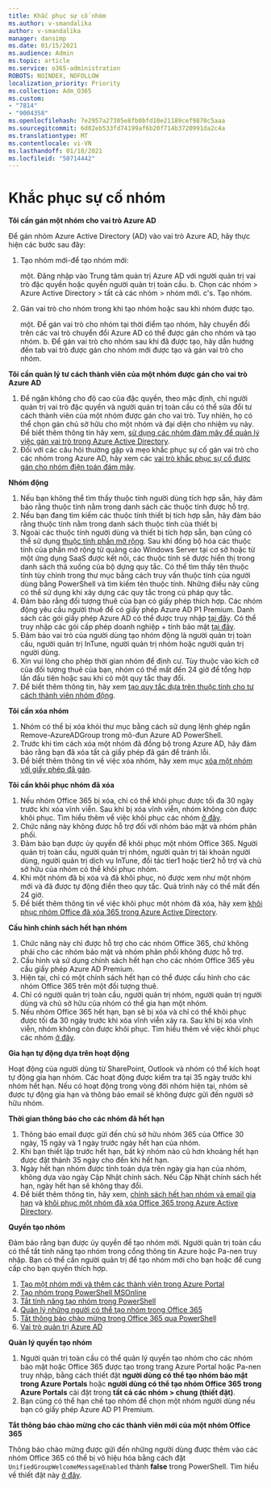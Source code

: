 ```yaml
---
title: Khắc phục sự cố nhóm
ms.author: v-smandalika
author: v-smandalika
manager: dansimp
ms.date: 01/15/2021
ms.audience: Admin
ms.topic: article
ms.service: o365-administration
ROBOTS: NOINDEX, NOFOLLOW
localization_priority: Priority
ms.collection: Adm_O365
ms.custom:
- "7814"
- "9004358"
ms.openlocfilehash: 7e2957a27305e8fb0bfd10e21189cef9870c5aaa
ms.sourcegitcommit: 6d02eb533fd74199af6b20f714b3720991da2c4a
ms.translationtype: MT
ms.contentlocale: vi-VN
ms.lasthandoff: 01/18/2021
ms.locfileid: "50714442"
---
```

# <a name="troubleshoot-group-issues"></a>Khắc phục sự cố nhóm

**Tôi cần gán một nhóm cho vai trò Azure AD**

Để gán nhóm Azure Active Directory (AD) vào vai trò Azure AD, hãy thực hiện các bước sau đây:

1. Tạo nhóm mới-để tạo nhóm mới:

    một. Đăng nhập vào Trung tâm quản trị Azure AD với người quản trị vai trò đặc quyền hoặc quyền người quản trị toàn cầu. 
    b. Chọn các nhóm > Azure Active Directory > tất cả các nhóm > nhóm mới. 
    c's. Tạo nhóm.

2. Gán vai trò cho nhóm trong khi tạo nhóm hoặc sau khi nhóm được tạo.

    một. Để gán vai trò cho nhóm tại thời điểm tạo nhóm, hãy chuyển đổi trên các vai trò chuyển đổi Azure AD có thể được gán cho nhóm và tạo nhóm.
    b. Để gán vai trò cho nhóm sau khi đã được tạo, hãy dẫn hướng đến tab vai trò được gán cho nhóm mới được tạo và gán vai trò cho nhóm.

**Tôi cần quản lý tư cách thành viên của một nhóm được gán cho vai trò Azure AD**

1. Để ngăn không cho độ cao của đặc quyền, theo mặc định, chỉ người quản trị vai trò đặc quyền và người quản trị toàn cầu có thể sửa đổi tư cách thành viên của một nhóm được gán cho vai trò. Tuy nhiên, họ có thể chọn gán chủ sở hữu cho một nhóm và đại diện cho nhiệm vụ này. Để biết thêm thông tin hãy xem, [sử dụng các nhóm đám mây để quản lý việc gán vai trò trong Azure Active Directory](https://docs.microsoft.com/azure/active-directory/roles/groups-concept).
2. Đối với các câu hỏi thường gặp và mẹo khắc phục sự cố gán vai trò cho các nhóm trong Azure AD, hãy xem các [vai trò khắc phục sự cố được gán cho nhóm điện toán đám mây](https://docs.microsoft.com/azure/active-directory/roles/groups-faq-troubleshooting).

**Nhóm động**

1. Nếu bạn không thể tìm thấy thuộc tính người dùng tích hợp sẵn, hãy đảm bảo rằng thuộc tính nằm trong danh sách các thuộc tính được hỗ trợ.
2. Nếu bạn đang tìm kiếm các thuộc tính thiết bị tích hợp sẵn, hãy đảm bảo rằng thuộc tính nằm trong danh sách thuộc tính của thiết bị 
3. Ngoài các thuộc tính người dùng và thiết bị tích hợp sẵn, bạn cũng có thể sử dụng [thuộc tính phần mở rộng](https://docs.microsoft.com/azure/active-directory/enterprise-users/groups-dynamic-membership#extension-properties-and-custom-extension-properties). Sau khi đồng bộ hóa các thuộc tính của phần mở rộng từ quảng cáo Windows Server tại cơ sở hoặc từ một ứng dụng SaaS được kết nối, các thuộc tính sẽ được hiển thị trong danh sách thả xuống của bộ dựng quy tắc. Có thể tìm thấy tên thuộc tính tùy chỉnh trong thư mục bằng cách truy vấn thuộc tính của người dùng bằng PowerShell và tìm kiếm tên thuộc tính. Những điều này cũng có thể sử dụng khi xây dựng các quy tắc trong cú pháp quy tắc.
4. Đảm bảo rằng đối tượng thuê của bạn có giấy phép thích hợp. Các nhóm động yêu cầu người thuê để có giấy phép Azure AD P1 Premium. Danh sách các gói giấy phép Azure AD có thể được truy nhập [tại đây](https://azure.microsoft.com/pricing/details/active-directory/). Có thể truy nhập các gói cấp phép doanh nghiệp + tính bảo mật [tại đây](https://www.microsoft.com/microsoft-365/enterprise-mobility-security/compare-plans-and-pricing).
5. Đảm bảo vai trò của người dùng tạo nhóm động là người quản trị toàn cầu, người quản trị InTune, người quản trị nhóm hoặc người quản trị người dùng.
6. Xin vui lòng cho phép thời gian nhóm để định cư. Tùy thuộc vào kích cỡ của đối tượng thuê của bạn, nhóm có thể mất đến 24 giờ để tổng hợp lần đầu tiên hoặc sau khi có một quy tắc thay đổi.
7. Để biết thêm thông tin, hãy xem [tạo quy tắc dựa trên thuộc tính cho tư cách thành viên nhóm động](https://docs.microsoft.com/azure/active-directory/enterprise-users/groups-dynamic-membership).

**Tôi cần xóa nhóm**

1. Nhóm có thể bị xóa khỏi thư mục bằng cách sử dụng lệnh ghép ngắn Remove-AzureADGroup trong mô-đun Azure AD PowerShell.
2. Trước khi tìm cách xóa một nhóm đã đồng bộ trong Azure AD, hãy đảm bảo rằng bạn đã xóa tất cả giấy phép đã gán để tránh lỗi.
3. Để biết thêm thông tin về việc xóa nhóm, hãy xem mục [xóa một nhóm với giấy phép đã gán](https://docs.microsoft.com/azure/active-directory/enterprise-users/licensing-group-advanced#deleting-a-group-with-an-assigned-license).

**Tôi cần khôi phục nhóm đã xóa**

1. Nếu nhóm Office 365 bị xóa, chỉ có thể khôi phục được tối đa 30 ngày trước khi xóa vĩnh viễn. Sau khi bị xóa vĩnh viễn, nhóm không còn được khôi phục. Tìm hiểu thêm về việc khôi phục các nhóm [ở đây](https://docs.microsoft.com/azure/active-directory/enterprise-users/groups-restore-deleted).
2. Chức năng này không được hỗ trợ đối với nhóm bảo mật và nhóm phân phối.
3. Đảm bảo bạn được ủy quyền để khôi phục một nhóm Office 365. Người quản trị toàn cầu, người quản trị nhóm, người quản trị tài khoản người dùng, người quản trị dịch vụ InTune, đối tác tier1 hoặc tier2 hỗ trợ và chủ sở hữu của nhóm có thể khôi phục nhóm.
4. Khi một nhóm đã bị xóa và đã khôi phục, nó được xem như một nhóm mới và đã được tự động điền theo quy tắc. Quá trình này có thể mất đến 24 giờ.
5. Để biết thêm thông tin về việc khôi phục một nhóm đã xóa, hãy xem [khôi phục nhóm Office đã xóa 365 trong Azure Active Directory](https://docs.microsoft.com/azure/active-directory/enterprise-users/groups-restore-deleted).

**Cấu hình chính sách hết hạn nhóm**

1. Chức năng này chỉ được hỗ trợ cho các nhóm Office 365, chứ không phải cho các nhóm bảo mật và nhóm phân phối không được hỗ trợ.
2. Cấu hình và sử dụng chính sách hết hạn cho các nhóm Office 365 yêu cầu giấy phép Azure AD Premium.
3. Hiện tại, chỉ có một chính sách hết hạn có thể được cấu hình cho các nhóm Office 365 trên một đối tượng thuê.
4. Chỉ có người quản trị toàn cầu, người quản trị nhóm, người quản trị người dùng và chủ sở hữu của nhóm có thể gia hạn một nhóm.
5. Nếu nhóm Office 365 hết hạn, bạn sẽ bị xóa và chỉ có thể khôi phục được tối đa 30 ngày trước khi xóa vĩnh viễn xảy ra. Sau khi bị xóa vĩnh viễn, nhóm không còn được khôi phục. Tìm hiểu thêm về việc khôi phục các nhóm [ở đây](https://docs.microsoft.com/azure/active-directory/enterprise-users/groups-restore-deleted).

**Gia hạn tự động dựa trên hoạt động**

Hoạt động của người dùng từ SharePoint, Outlook và nhóm có thể kích hoạt tự động gia hạn nhóm. Các hoạt động được kiểm tra tại 35 ngày trước khi nhóm hết hạn. Nếu có hoạt động trong vòng đời nhóm hiện tại, nhóm sẽ được tự động gia hạn và thông báo email sẽ không được gửi đến người sở hữu nhóm.

**Thời gian thông báo cho các nhóm đã hết hạn**

1. Thông báo email được gửi đến chủ sở hữu nhóm 365 của Office 30 ngày, 15 ngày và 1 ngày trước ngày hết hạn của nhóm.
2. Khi bạn thiết lập trước hết hạn, bất kỳ nhóm nào cũ hơn khoảng hết hạn được đặt thành 35 ngày cho đến khi hết hạn.
3. Ngày hết hạn nhóm được tính toán dựa trên ngày gia hạn của nhóm, không dựa vào ngày Cập Nhật chính sách. Nếu Cập Nhật chính sách hết hạn, ngày hết hạn sẽ không thay đổi.
4. Để biết thêm thông tin, hãy xem, [chính sách hết hạn nhóm và email gia hạn](https://docs.microsoft.com/azure/active-directory/enterprise-users/groups-lifecycle) và [khôi phục một nhóm đã xóa Office 365 trong Azure Active Directory](https://docs.microsoft.com/azure/active-directory/enterprise-users/groups-restore-deleted).

**Quyền tạo nhóm**

Đảm bảo rằng bạn được ủy quyền để tạo nhóm mới. Người quản trị toàn cầu có thể tắt tính năng tạo nhóm trong cổng thông tin Azure hoặc Pa-nen truy nhập. Bạn có thể cần người quản trị để tạo nhóm mới cho bạn hoặc để cung cấp cho bạn quyền thích hợp.

1. [Tạo một nhóm mới và thêm các thành viên trong Azure Portal](https://docs.microsoft.com/azure/active-directory/fundamentals/active-directory-groups-create-azure-portal)
2. [Tạo nhóm trong PowerShell MSOnline](https://docs.microsoft.com/azure/active-directory/enterprise-users/groups-settings-v2-cmdlets#create-groups)
3. [Tắt tính năng tạo nhóm trong PowerShell](https://docs.microsoft.com/azure/active-directory/enterprise-users/groups-settings-v2-cmdlets#disable-group-creation-by-your-users) 
4. [Quản lý những người có thể tạo nhóm trong Office 365](https://docs.microsoft.com/microsoft-365/solutions/manage-creation-of-groups) 
5. [Tắt thông báo chào mừng trong Office 365 qua PowerShell](https://docs.microsoft.com/powershell/module/exchange/set-unifiedgroup)
6. [Vai trò quản trị Azure AD](https://docs.microsoft.com/azure/active-directory/roles/permissions-reference)

**Quản lý quyền tạo nhóm**

1. Người quản trị toàn cầu có thể quản lý quyền tạo nhóm cho các nhóm bảo mật hoặc Office 365 được tạo trong trang Azure Portal hoặc Pa-nen truy nhập, bằng cách thiết đặt **người dùng có thể tạo nhóm bảo mật trong Azure Portals** hoặc **người dùng có thể tạo nhóm Office 365 trong Azure Portals** cài đặt trong **tất cả các nhóm > chung (thiết đặt)**.
2. Bạn cũng có thể hạn chế tạo nhóm để chọn một nhóm người dùng nếu bạn có giấy phép Azure AD P1 Premium.

**Tắt thông báo chào mừng cho các thành viên mới của một nhóm Office 365**

Thông báo chào mừng được gửi đến những người dùng được thêm vào các nhóm Office 365 có thể bị vô hiệu hóa bằng cách đặt `UnifiedGroupWelcomeMessageEnabled` thành **false** trong PowerShell. Tìm hiểu về thiết đặt này [ở đây](https://docs.microsoft.com/powershell/module/exchange/set-unifiedgroup).














